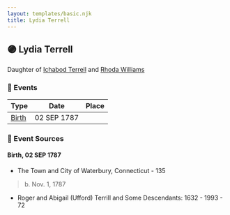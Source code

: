 ```yaml
---
layout: templates/basic.njk
title: Lydia Terrell
---
```

## 🟣 Lydia Terrell

Daughter of [Ichabod Terrell](/people/6/66420816) and [Rhoda Williams](/people/2/220352)

### 📆 Events

Type | Date | Place
------ | ------ | ------
[Birth](#event-ab9de40e-738a-4efc-ab9d-f4939f05f90e) | 02 SEP 1787 |

### 📰 Event Sources

#### <a id="event-ab9de40e-738a-4efc-ab9d-f4939f05f90e"></a> Birth, 02 SEP 1787
* The Town and City of Waterbury, Connecticut  - 135
>   
  > b. Nov. 1, 1787
* Roger and Abigail (Ufford) Terrill and Some Descendants: 1632 - 1993  - 72